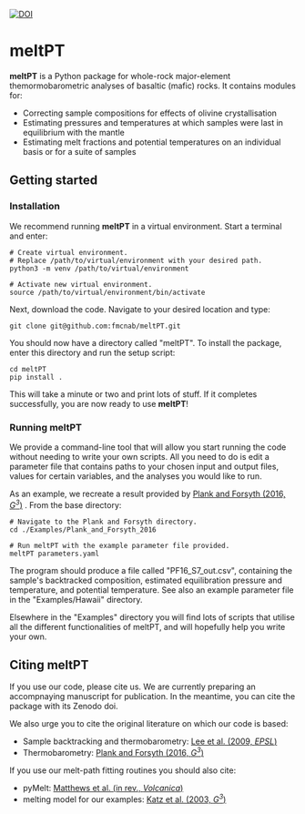 [![DOI](https://zenodo.org/badge/430704582.svg)](https://zenodo.org/badge/latestdoi/430704582)

# meltPT

**meltPT** is a Python package for whole-rock major-element themormobarometric analyses of basaltic (mafic) rocks. It contains modules for:
- Correcting sample compositions for effects of olivine crystallisation
- Estimating pressures and temperatures at which samples were last in equilibrium with the mantle
- Estimating melt fractions and potential temperatures on an individual basis or for a suite of samples

## Getting started

### Installation

We recommend running **meltPT** in a virtual environment. Start a terminal and enter:

```
# Create virtual environment.
# Replace /path/to/virtual/environment with your desired path.
python3 -m venv /path/to/virtual/environment

# Activate new virtual environment.
source /path/to/virtual/environment/bin/activate
```

Next, download the code. Navigate to your desired location and type:

```
git clone git@github.com:fmcnab/meltPT.git
```

You should now have a directory called "meltPT". To install the package, enter this directory and run the setup script:

```
cd meltPT
pip install .
```

This will take a minute or two and print lots of stuff. If it completes successfully, you are now ready to use **meltPT**!

### Running meltPT

We provide a command-line tool that will allow you start running the code without needing to write your own scripts. All you need to do is edit a parameter file that contains paths to your chosen input and output files, values for certain variables, and the analyses you would like to run.

As an example, we recreate a result provided by [Plank and Forsyth (2016, *G<sup>3</sup>*)](https://doi.org/10.1002/2015GC006205)  . From the base directory:

```
# Navigate to the Plank and Forsyth directory.
cd ./Examples/Plank_and_Forsyth_2016

# Run meltPT with the example parameter file provided.
meltPT parameters.yaml
```

The program should produce a file called "PF16_S7_out.csv", containing the sample's backtracked composition, estimated equilibration pressure and temperature, and potential temperature. See also an example parameter file in the "Examples/Hawaii" directory.

Elsewhere in the "Examples" directory you will find lots of scripts that utilise all the different functionalities of meltPT, and will hopefully help you write your own.

## Citing meltPT

If you use our code, please cite us. We are currently preparing an accompnaying manuscript for publication. In the meantime, you can cite the package with its Zenodo doi.

We also urge you to cite the original literature on which our code is based:
- Sample backtracking and thermobarometry: [Lee et al. (2009, *EPSL*)](https://doi.org/10.1016/j.epsl.2008.12.020)
- Thermobarometry: [Plank and Forsyth (2016, *G<sup>3</sup>*)](https://doi.org/10.1002/2015GC006205)

If you use our melt-path fitting routines you should also cite:
- pyMelt: [Matthews et al. (in rev., *Volcanica*)](https://doi.org/10.31223/X5JP7X)
- melting model for our examples: [Katz et al. (2003, *G<sup>3</sup>*)](https://doi.org/10.1029/2002GC000433)